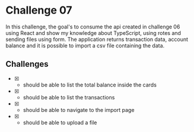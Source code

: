 # Challenge 07 

In this challenge, the goal's to consume the api created in challenge 06 using React and show my knowledge about TypeScript, using rotes and sending files using form. The application returns transaction data, account balance and it is possible to import a csv file containing the data.

## Challenges

- [x] - should be able to list the total balance inside the cards

- [x] - should be able to list the transactions

- [x] - should be able to navigate to the import page

- [x] - should be able to upload a file

